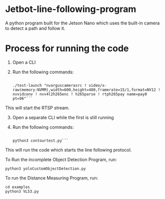 # Jetbot-line-following-program
A python program built for the Jetson Nano which uses the built-in camera to detect a path and follow it.

# Process for running the code
1. Open a CLI
2. Run the following commands:

    ```cd jetbot/jetbot

    ./test-launch "nvarguscamerasrc ! video/x-raw(memory:NVMM),width=600,height=480,framerate=15/1,format=NV12 ! nvvidconv ! nvv4l2h265enc ! h265parse ! rtph265pay name=pay0 pt=96"```

This will start the RTSP stream.

3. Open a separate CLI while the first is still running
4. Run the following commands:

    ```cd jetbot/jetbot
    
    python3 contourtest.py```

This will run the code which starts the line following protocol.

To Run the incomplete Object Detection Program, run:
    
    python3 yoloCustomObjectDetection.py

To run the Distance Measuring Program, run:

    cd examples
    python3 VL53.py
